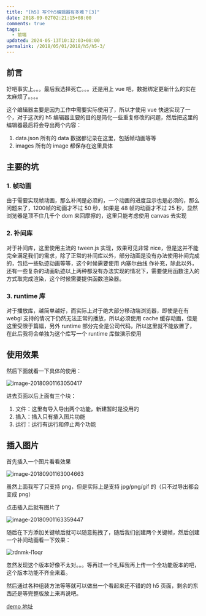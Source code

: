 ```yaml
---
title: "[h5] 写个h5编辑器有多难？[3]"
date: 2018-09-02T02:21:15+08:00
comments: true
tags:
  - 前端
updated: 2024-05-13T10:32:03+08:00
permalink: /2018/05/01/2018/h5/h5-3/
---
```


## 前言

好吧事实上。。。最后我选择死亡。。。还是用上 vue 吧，数据绑定更新什么的实在太麻烦了。。。。

这个编辑器主要是因为工作中需要实际使用了，所以才使用 vue 快速实现了一个，对于这次的 h5 编辑器主要的目的是简化一些重复修改的问题，然后把这里的编辑器最后将会导出两个内容：

1. data.json 所有的 data 数据都记录在这里，包括帧动画等等
2. images 所有的 image 都保存在这里具体

<!--more-->

## 主要的坑

### 1. 帧动画

由于需要实现帧动画，那么补间是必须的，一个动画的进度显示也是必须的，那么问题来了，1200帧的动画才不过 50 秒，如果是 48 帧的动画才不过 25 秒，显然浏览器是顶不住几千个 dom 来回摩擦的，这里只能考虑使用 canvas 去实现

### 2. 补间库

对于补间库，这里使用主流的 tween.js 实现，效果可见非常 nice，但是这并不能完全满足我们的需求，除了正常的补间库以外，部分动画是没有办法使用补间完成的，包括一些轨迹动画等等，这个时候需要使用 内塞尔曲线 作补充，除此以外，还有一些复杂的动画轨迹以上两种都没有办法实现的情况下，需要使用函数注入的方式取完成渲染，这个时候需要提供函数渲染器。

### 3. runtime 库

对于播放库，越简单越好，而实际上对于绝大部分移动端浏览器，即使是在有 webgl 支持的情况下仍然无法正常的播放，所以必须使用 cache 缓存动画，但是这里受限于篇幅，另外 runtime 部分完全是公司代码，所以这里就不能放置了，在此后我将会单独为这个库写一个 runtime 库做演示使用

## 使用效果

然后下面就看一下具体的使用：



![image-20180901163050417](https://cdn.iceprosurface.com/upload/md/2018-09-14-104615.jpg)



进去页面以后上面有三个块：



1. 文件：这里有导入导出两个功能，新建暂时是没用的
2. 插入：插入只有插入图片功能
3. 运行：运行有运行和停止两个功能



## 插入图片



首先插入一个图片看看效果



![image-20180901163004663](https://cdn.iceprosurface.com/upload/md/2018-09-14-104621.jpg)



虽然上面我写了只支持 png，但是实际上是支持 jpg/png/gif 的（只不过导出都会变成 png）



点击插入后就有图片了

![image-20180901163359447](https://cdn.iceprosurface.com/upload/md/2018-09-14-104625.jpg)



随后在下方添加关键帧后就可以随意拖拽了，随后我们创建两个关键帧，然后创建一个补间动画看一下效果：

![rdnmk-l1oqr](https://cdn.iceprosurface.com/upload/md/2018-09-14-104632.gif)



忽然发现这个版本好像不太对。。。等再过一个礼拜我再上传一个全功能版本的吧，这个版本功能不齐全来着。

然后通过各种组装方法等等就可以做出一个看起来还不错的的 h5 页面，剩余的东西还是等完整版放上来再说吧。



[demo 地址](/h5/h5-3/)

